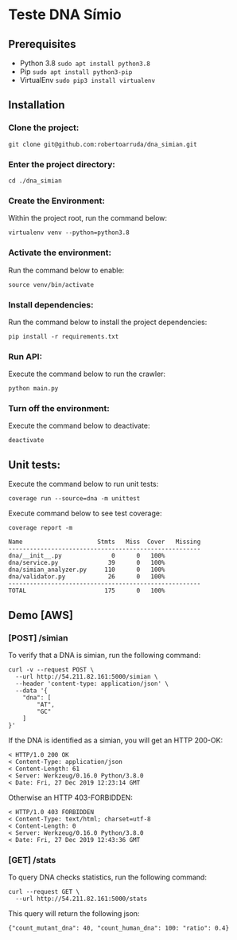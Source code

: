 # Teste DNA Símio

## Prerequisites
- Python 3.8 `sudo apt install python3.8`
- Pip `sudo apt install python3-pip`
- VirtualEnv `sudo pip3 install virtualenv`

## Installation

### Clone the project:
```
git clone git@github.com:robertoarruda/dna_simian.git
```

### Enter the project directory:
```
cd ./dna_simian
```

### Create the Environment:
Within the project root, run the command below:
```
virtualenv venv --python=python3.8
```

### Activate the environment:
Run the command below to enable:
```
source venv/bin/activate
```

### Install dependencies:
Run the command below to install the project dependencies:
```
pip install -r requirements.txt
```

### Run API:
Execute the command below to run the crawler:
```
python main.py
```

### Turn off the environment:
Execute the command below to deactivate:
```
deactivate
```
## Unit tests:
Execute the command below to run unit tests:
```
coverage run --source=dna -m unittest
```

Execute command below to see test coverage:
```
coverage report -m
```
```
Name                     Stmts   Miss  Cover   Missing
------------------------------------------------------
dna/__init__.py              0      0   100%
dna/service.py              39      0   100%
dna/simian_analyzer.py     110      0   100%
dna/validator.py            26      0   100%
------------------------------------------------------
TOTAL                      175      0   100%
```

## Demo [AWS]
### [POST] /simian
To verify that a DNA is simian, run the following command:
```
curl -v --request POST \
  --url http://54.211.82.161:5000/simian \
  --header 'content-type: application/json' \
  --data '{
    "dna": [
        "AT",
        "GC"
    ]
}'
```

If the DNA is identified as a simian, you will get an HTTP 200-OK:
```
< HTTP/1.0 200 OK
< Content-Type: application/json
< Content-Length: 61
< Server: Werkzeug/0.16.0 Python/3.8.0
< Date: Fri, 27 Dec 2019 12:23:14 GMT
```

Otherwise an HTTP 403-FORBIDDEN:
```
< HTTP/1.0 403 FORBIDDEN
< Content-Type: text/html; charset=utf-8
< Content-Length: 0
< Server: Werkzeug/0.16.0 Python/3.8.0
< Date: Fri, 27 Dec 2019 12:43:36 GMT
```
### [GET] /stats
To query DNA checks statistics, run the following command:
```
curl --request GET \
  --url http://54.211.82.161:5000/stats
```

This query will return the following json:
```
{"count_mutant_dna": 40, "count_human_dna": 100: "ratio": 0.4}
```
